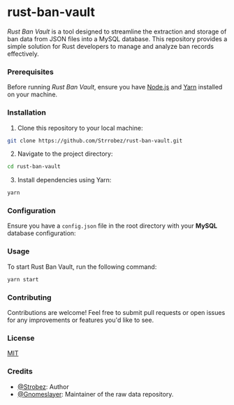 # rust-ban-vault

_Rust Ban Vault_ is a tool designed to streamline the extraction and storage of ban data from JSON files into a MySQL database. This repository provides a simple solution for Rust developers to manage and analyze ban records effectively.

### Prerequisites

Before running _Rust Ban Vault_, ensure you have [Node.js](https://nodejs.org/) and [Yarn](https://yarnpkg.com/) installed on your machine.

### Installation

1. Clone this repository to your local machine:

```bash
git clone https://github.com/Strrobez/rust-ban-vault.git
```

2. Navigate to the project directory:

```bash
cd rust-ban-vault
```

3. Install dependencies using Yarn:

```bash
yarn
```

### Configuration

Ensure you have a `config.json` file in the root directory with your **MySQL** database configuration:

### Usage

To start Rust Ban Vault, run the following command:

```bash
yarn start
```

### Contributing

Contributions are welcome! Feel free to submit pull requests or open issues for any improvements or features you'd like to see.

### License

[MIT](https://choosealicense.com/licenses/mit/)

### Credits

-   [@Strobez](https://github.com/strrobez): Author
-   [@Gnomeslayer](https://github.com/gnomeslayer): Maintainer of the raw data repository.
